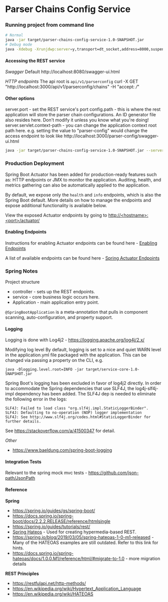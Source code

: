 # Parser Chains Config Service

### Running project from command line

```bash
# Normal
java -jar target/parser-chains-config-service-1.0-SNAPSHOT.jar
# Debug mode
java -Xdebug -Xrunjdwp:server=y,transport=dt_socket,address=8000,suspend=n -jar target/parser-chains-config-service-1.0-SNAPSHOT.jar
```

#### Accessing the REST service

*Swagger*
Default http://localhost:8080/swagger-ui.html

*HTTP endpoints*
The api root is `api/v1/parserconfig`
curl -X GET "http://localhost:3000/api/v1/parserconfig/chains" -H "accept: */*"

#### Other options
server.port - set the REST service's port
config.path - this is where the rest application will store the parser chain configurations. An ID generator file also resides here. Don't modify it unless you know what you're doing!
server.servlet.context-path - you can change the application context root path here. e.g. setting the value to "parser-config" would change the access endpoint to look like http://localhost:3000/parser-config/swagger-ui.html
```bash
java -jar target/parser-chains-config-service-1.0-SNAPSHOT.jar --server.port=3000 --config.path=/tmp/config --server.servlet.context-path="/parser-config"
```

### Production Deployment

Spring Boot Actuator has been added for production-ready features such as: HTTP endpoints or JMX to monitor the application. Auditing, health, and metrics gathering can also be automatically applied to the application.

By default, we expose only the `health` and `info` endpoints, which is also the Spring Boot default. More details on how to manage the endpoints and expose additional functionality is available below.

View the exposed Actuator endpoints by going to [http://&lt;hostname&gt;:&lt;port&gt;/actuator/](http://<hostname>:<port>/actuator/)

#### Enabling Endpoints

Instructions for enabling Actuator endpoints can be found here - [Enabling Endpoints](https://docs.spring.io/spring-boot/docs/2.2.2.RELEASE/reference/htmlsingle/#production-ready-endpoints-enabling-endpoints)

A list of available endpoints can be found here - [Spring Actuator Endpoints](https://docs.spring.io/spring-boot/docs/2.2.2.RELEASE/reference/htmlsingle/#production-ready-endpoints)

### Spring Notes

Project structure
* controller - sets up the REST endpoints.
* service - core business logic occurs here.
* Application - main application entry point.

`@SpringBootApplication` is a meta-annotation that pulls in component scanning, auto-configuration, and property support.

#### Logging

Logging is done with Log4j2 - https://logging.apache.org/log4j/2.x/

Modifying log level
By default, logging is set to a nice and quiet WARN level in the application.yml file packaged with the application. This can be changed via passing a property on the CLI, e.g.
```commandline
java -Dlogging.level.root=INFO -jar target/service-core-1.0-SNAPSHOT.jar
```

Spring Boot's logging has been excluded in favor of log4j2 directly. In order to accommodate the Spring dependencies that use SLF4J, the log4j-slf4j-impl dependency has been added. The SLF4J dep is needed to eliminate the following error in the logs:
```commandline
SLF4J: Failed to load class "org.slf4j.impl.StaticLoggerBinder".
SLF4J: Defaulting to no-operation (NOP) logger implementation
SLF4J: See http://www.slf4j.org/codes.html#StaticLoggerBinder for further details.
```
See https://stackoverflow.com/a/41500347 for detail.

*Other*
* https://www.baeldung.com/spring-boot-logging

#### Integration Tests

Relevant to the spring mock mvc tests - https://github.com/json-path/JsonPath

#### Reference

**Spring**

* https://spring.io/guides/gs/spring-boot/
* https://docs.spring.io/spring-boot/docs/2.2.2.RELEASE/reference/htmlsingle
* https://spring.io/guides/tutorials/rest/
* [Spring Hateos](https://spring.io/projects/spring-hateoa) - Used for creating hypermedia-based REST.
* https://spring.io/blog/2019/03/05/spring-hateoas-1-0-m1-released - Many of the HATEOAS examples are still outdated. Refer to this link for hints.
* https://docs.spring.io/spring-hateoas/docs/1.0.0.M1/reference/html/#migrate-to-1.0 - more migration details

**REST Principles**
* https://restfulapi.net/http-methods/
* https://en.wikipedia.org/wiki/Hypertext_Application_Language
* https://en.wikipedia.org/wiki/HATEOAS
